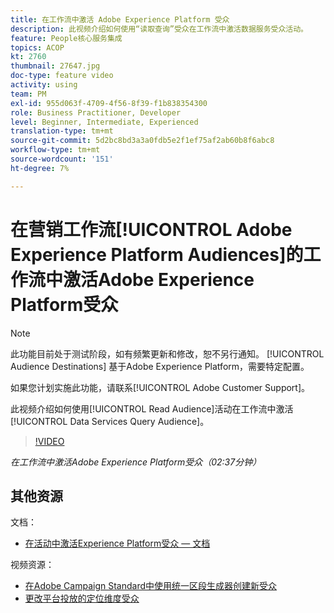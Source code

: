 ```yaml
---
title: 在工作流中激活 Adobe Experience Platform 受众
description: 此视频介绍如何使用“读取查询”受众在工作流中激活数据服务受众活动。
feature: People核心服务集成
topics: ACOP
kt: 2760
thumbnail: 27647.jpg
doc-type: feature video
activity: using
team: PM
exl-id: 955d063f-4709-4f56-8f39-f1b838354300
role: Business Practitioner, Developer
level: Beginner, Intermediate, Experienced
translation-type: tm+mt
source-git-commit: 5d2bc8bd3a3a0fdb5e2f1ef75af2ab60b8f6abc8
workflow-type: tm+mt
source-wordcount: '151'
ht-degree: 7%

---
```


# 在营销工作流[!UICONTROL Adobe Experience Platform Audiences]的工作流中激活Adobe Experience Platform受众

>[!NOTE]
>
>此功能目前处于测试阶段，如有频繁更新和修改，恕不另行通知。 [!UICONTROL Audience Destinations] 基于Adobe Experience Platform，需要特定配置。
>
>如果您计划实施此功能，请联系[!UICONTROL Adobe Customer Support]。

此视频介绍如何使用[!UICONTROL Read Audience]活动在工作流中激活[!UICONTROL Data Services Query Audience]。

>[!VIDEO](https://video.tv.adobe.com/v/27647?quality=12)

*在工作流中激活Adobe Experience Platform受众（02:37分钟）*

## 其他资源

文档：

* [在活动中激活Experience Platform受众 — 文档](https://docs.adobe.com/content/help/en/campaign-standard/using/profiles-and-audiences/working-with-adobe-experience-platform/aep-about-audience-destinations-service.html)

视频资源：

* [在Adobe Campaign Standard中使用统一区段生成器创建新受众](/help/profiles-and-audiences/audience-destinations/creating-audiences-using-segment-builder.md)
* [更改平台投放的定位维度受众](/help/profiles-and-audiences/audience-destinations/changing-targeting-dimension.md)

